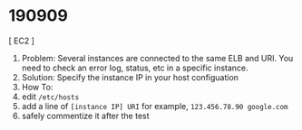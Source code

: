 # 190909
[ EC2 ]

1. Problem: Several instances are connected to the same ELB and URI. You need to check an error log, status, etc in a specific instance.
2. Solution: Specify the instance IP in your host configuation
3. How To:
  1. edit ```/etc/hosts```
  2. add a line of ```[instance IP] URI```
  for example, ```123.456.78.90 google.com```
  3. safely commentize it after the test
